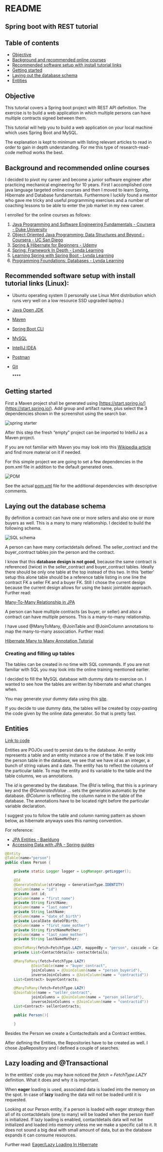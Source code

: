 # README

## Spring boot with REST tutorial

## Table of contents

* [Objective](https://github.com/szivalaszlo/contracts#objective)
* [Background and recommended online courses](https://github.com/szivalaszlo/contracts#background-and-recommended-online-courses)
* [Recommended software setup with install tutorial links](https://github.com/szivalaszlo/contracts#recommended-software-setup-with-install-tutorial-links-linux)
* [Getting started](https://github.com/szivalaszlo/contracts#getting-started)
* [Laying out the database schema](https://github.com/szivalaszlo/contracts#laying-out-the-database-schema)
* [Entities](https://github.com/szivalaszlo/contracts#entity---basics)



## Objective

This tutorial covers a Spring boot project with REST API definition. The exercise is to build a web application in which multiple persons can have multiple contracts signed between them. 

This tutorial will help you to build a web application on your local machine which uses Spring Boot and MySQL. 

The explanation is kept to minimum with listing relevant articles to read in order to gain in depth understanding. For me this type of research-read-code method works the best. 

## Background and recommended online courses

I decided to pivot my career and become a junior software engineer after practicing mechanical engineering for 10 years. First I accomplished core java language targeted online courses and then I moved to learn Spring, Hibernate and Database fundamentals. Furthermore I luckily found a mentor who gave me tricky and useful programming exercises and a number of coaching lessons to be able to enter the job market in my new career.

I enrolled for the online courses as follows: 

1. [Java Programming and Software Engineering Fundamentals - Coursera - Duke University ](https://www.coursera.org/specializations/java-programming?)
2. [Object Oriented Java Programming: Data Structures and Beyond  - Coursera - UC San Diego](https://www.coursera.org/specializations/java-object-oriented?)
3. [Spring & Hibernate for Beginners - Udemy](https://www.udemy.com/spring-hibernate-tutorial/)
4. [Spring: Framework In Depth - Lynda Learning](https://www.lynda.com/Spring-tutorials/Spring-Framework-Depth/606088-2.html)
5. [Learning Spring with Spring Boot - Lynda Learning](https://www.lynda.com/Spring-Framework-tutorials/Learning-Spring-Spring-Boot/550572-2.html?srchtrk=index%3a2%0alinktypeid%3a2%0aq%3aspring+boot%0apage%3a1%0as%3arelevance%0asa%3atrue%0aproducttypeid%3a2)
6. [Programming Foundations: Databases - Lynda Learning](https://www.lynda.com/Programming-Foundations-training-tutorials/1351-0.html)

## Recommended software setup with install tutorial links \(Linux\):

* Ubuntu operating system \(I personally use Linux Mint distribution which runs very well on a low resource SSD upgraded laptop.\)
* [Java Open JDK](https://www.digitalocean.com/community/tutorials/how-to-install-java-with-apt-on-ubuntu-18-04) 
* [Maven](https://linuxize.com/post/how-to-install-apache-maven-on-ubuntu-18-04/)
* [Spring Boot CLI](https://docs.spring.io/spring-boot/docs/current/reference/htmlsingle/#getting-started-installing-the-cli)
* [MySQL](https://www.digitalocean.com/community/tutorials/how-to-install-mysql-on-ubuntu-18-04)
* [IntelliJ IDEA](https://www.jetbrains.com/idea/) 
* [Postman](https://linuxize.com/post/how-to-install-postman-on-ubuntu-18-04/)
* [Git](https://www.digitalocean.com/community/tutorials/how-to-install-git-on-ubuntu-18-04)

  \*\*\*\*

## **Getting started**

First a Maven project shall be generated using [https://start.spring.io/](https://start.spring.io/). Add group and artifact name, plus select the 3 dependencies shown in the screenshot using the search bar.

![spring starter](https://i.imgur.com/LZXVgV9.png)

After this step the fresh “empty” project can be imported to IntelliJ as a Maven project.

If you are not familiar with Maven you may look into this [Wikipedia article](https://en.wikipedia.org/wiki/Apache_Maven) and find more material on it if needed.

For this simple project we are going to set a few dependencies in the pom.xml file in addition to the default generated ones.

![POM](https://i.imgur.com/IWFnl2i.png)

See the actual [pom.xml](https://github.com/szivalaszlo/contracts/blob/master/pom.xml) file for the additional dependencies with descriptive comments.

## Laying out the database schema

By definition a contract can have one or more sellers and also one or more buyers as well. This is a many to many relationship. I decided to build the following schema.

![SQL schema](https://i.imgur.com/p7Q4RGT.png)

A person can have many contactdetails defined. The seller\_contract and the buyer\_contract tables join the person and the contract. 

I know that this **database design is not good**, because the same contract is referenced \(twice\) in the seller\_contract and buyer\_contract tables. Ideally there should be only one table at the top instead of this two. In this 'better' setup this alone table should be a reference table listing in one line the contract FK a seller FK and a buyer FK. Still I chose the current design because the current design allows for using the basic jointable approach. Further read: 

[Many-To-Many Relationship in JPA](https://www.baeldung.com/jpa-many-to-many)

A person can have multiple contracts \(as buyer, or seller\) and also a contract can have multiple persons. This is a many-to-many relationship.

I have used @ManyToMany, @JoinTable and @JoinColumn annotations to map the many-to-many association. Further read:

[Hibernate Many to Many Annotation Tutorial](https://www.baeldung.com/hibernate-many-to-many)

### Creating and filling up tables

The tables can be created in no time with SQL commands. If you are not familiar with SQL you may look into the online training mentioned earlier. 

I decided to fill the MySQL database with dummy data to exercise on. I wanted to see how the tables are written by hibernate and what changes when. 

You may generate your dummy data using this [site](http://filldb.info/dummy). 

If you decide to use dummy data, the tables will be created by copy-pasting the code given by the online data generator. So that is pretty fast. 

## Entities

[Link to code](https://github.com/szivalaszlo/contracts/tree/master/src/main/java/com/szivalaszlo/contracts/landon/data)

Entities are POJOs used to persist data to the database. An entity represents a table and an entity instance a row of the table. If we look into the person table in the database, we see that we have _id_ as an integer, a bunch of string values and a date. The entity has to reflect the columns of the particular table. To map the entity and its variable to the table and the table columns, we us annotations. 

The _id_ is generated by the database. The _@Id_ is telling, that this is a primary key and the _@GeneratedValue_ ... sets the generation automatic by the database. _@Column_ is reflecting the column name in the table of the database. The annotations have to be located right before the particular variable declaration.

I suggest you to follow the table and column naming pattern as shown below, as hibernate anyways uses this naming convention. 

For reference:

* [JPA Entities - Baeldung](https://www.baeldung.com/jpa-entities)
* [Accessing Data with JPA - Spring guides](https://spring.io/guides/gs/accessing-data-jpa/)

```java
@Entity
@Table(name="person")
public class Person {

    private static Logger logger = LogManager.getLogger();

    @Id
    @GeneratedValue(strategy = GenerationType.IDENTITY)
    @Column(name = "id")
    private int id;
    @Column(name = "first_name")
    private String firstName;
    @Column(name = "last_name")
    private String lastName;
    @Column(name = "date_of_birth")
    private LocalDate dateOfBirth;
    @Column(name = "first_name_mother")
    private String firstNameMother;
    @Column(name = "last_name_mother")
    private String lastNameMother;

    @OneToMany(fetch=FetchType.LAZY, mappedBy = "person", cascade = CascadeType.ALL) // refers to person attribute of Contactdetails class
    private List<Contactdetails> contactdetails;

    @ManyToMany(fetch=FetchType.LAZY)
            @JoinTable(name = "buyer_contract",
            joinColumns = @JoinColumn(name = "person_buyerid"),
            inverseJoinColumns = @JoinColumn(name = "contractid"))
    List<Contract> buyerContracts;

    @ManyToMany(fetch=FetchType.LAZY)
    @JoinTable(name = "seller_contract",
            joinColumns = @JoinColumn(name = "person_sellerid"),
            inverseJoinColumns = @JoinColumn(name = "contractid"))
    List<Contract> sellerContracts;

    public Person(){

    }
```

Besides the Person we create a Contactedtails and a Contract entities. 

After defining the Entities, the Repositories have to be created as well. I chose JpaRepository and I defined a couple of searches. 

## Lazy loading and @Transactional

In the entities' code you may have noticed the _fetch = FetchType.LAZY_ definition. What it does and why it is important. 

When **eager** loading is used, associated data is loaded into the memory on the spot. In case of **lazy** loading the data will not be loaded until it is requested. 

Looking at our Person entity, if a person is loaded with eager strategy then all of its contactdetails \(one to many\) will be loaded when the person itself is initialized. If lazy loading is enabled, contactdetails data will not be initialized and loaded into memory unless me we make a specific call to it. It does not sound a big deal with small amount of data, but as the database expands it can consume resources. 

Further read: [Eager/Lazy Loading In Hibernate](https://www.baeldung.com/hibernate-lazy-eager-loading)



